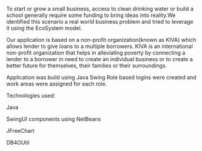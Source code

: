 To start or grow a small business, access to clean drinking water or build a school generally require some funding to bring ideas into reality.We identified this scenario a real world business problem and tried to leverage it using the EcoSystem model.

Our application is based on a non-profit organization(known as KIVA) which allows lender to give loans to a multiple borrowers. KIVA is an international non-profit organization that helps in alleviating poverty by connecting a lender to a borrower in need to create an individual business or to create a better future for themselves, their families or their surroundings. 

Application was build using Java Swing
Role based logins were created and work areas were assigned for each role.


Technologies used:

Java

SwingUI components using NetBeans

JFreeChart

DB4OUtil